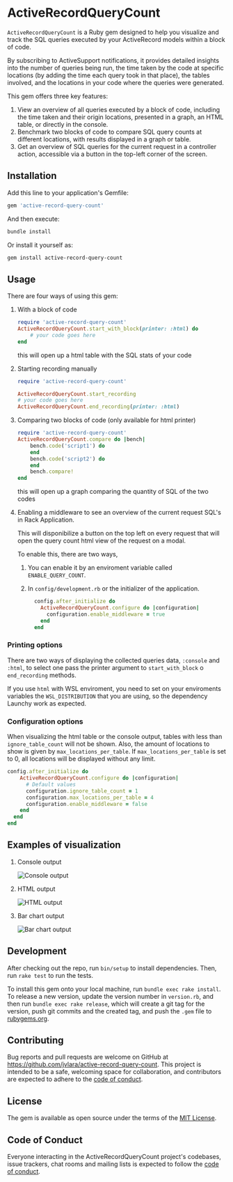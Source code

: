 # ActiveRecordQueryCount

`ActiveRecordQueryCount` is a Ruby gem designed to help you visualize and track the SQL queries executed by your ActiveRecord models within a block of code.

By subscribing to ActiveSupport notifications, it provides detailed insights into the number of queries being run, the time taken by the code at specific locations (by adding the time each query took in that place), the tables involved, and the locations in your code where the queries were generated.

This gem offers three key features:

1. View an overview of all queries executed by a block of code, including the time taken and their origin locations, presented in a graph, an HTML table, or directly in the console.
2. Benchmark two blocks of code to compare SQL query counts at different locations, with results displayed in a graph or table.
3. Get an overview of SQL queries for the current request in a controller action, accessible via a button in the top-left corner of the screen.

## Installation

Add this line to your application's Gemfile:

```ruby
gem 'active-record-query-count'
```

And then execute:

```bash
bundle install
```

Or install it yourself as:

```bash
gem install active-record-query-count
```

## Usage

There are four ways of using this gem:

1. With a block of code

    ```ruby
    require 'active-record-query-count'
    ActiveRecordQueryCount.start_with_block(printer: :html) do
        # your code goes here
    end
    ```

    this will open up a html table with the SQL stats of your code

2. Starting recording manually

    ```ruby
    require 'active-record-query-count'

    ActiveRecordQueryCount.start_recording
    # your code goes here
    ActiveRecordQueryCount.end_recording(printer: :html)
    ```

3. Comparing two blocks of code (only available for html printer)

    ```ruby
    require 'active-record-query-count'
    ActiveRecordQueryCount.compare do |bench|
        bench.code('script1') do
        end
        bench.code('script2') do
        end
        bench.compare!
    end
    ```

    this will open up a graph comparing the quantity of SQL of the two codes

4. Enabling a middleware to see an overview of the current request SQL's in Rack Application.

   This will disponibilize a button on the top left on every request that will open the query count html view of the request on a modal.

   To enable this, there are two ways,
   1. You can enable it by an enviroment variable called `ENABLE_QUERY_COUNT`.
   2. In `config/development.rb` or the initializer of the application.

        ```ruby
          config.after_initialize do
            ActiveRecordQueryCount.configure do |configuration|
              configuration.enable_middleware = true
            end
          end
        ```

### Printing options

There are two ways of displaying the collected queries data, `:console` and `:html`, to select one pass the printer argument to `start_with_block` o `end_recording` methods.

If you use `html` with WSL enviroment, you need to set on your enviroments variables the `WSL_DISTRIBUTION` that you are using, so the dependency Launchy work as expected.

### Configuration options

When visualizing the html table or the console output, tables with less than `ignore_table_count` will not be shown. Also, the amount of locations to show is given by `max_locations_per_table`. If `max_locations_per_table` is set to 0, all locations will be displayed without any limit.

```ruby
config.after_initialize do
    ActiveRecordQueryCount.configure do |configuration|
      # Default values
      configuration.ignore_table_count = 1
      configuration.max_locations_per_table = 4
      configuration.enable_middleware = false
    end
  end
end
```

## Examples of visualization

1. Console output

   ![Console output](images/terminal.png)
2. HTML output

   ![HTML output](images/html.png)
3. Bar chart output

   ![Bar chart output](images/bar_chart.png)

## Development

After checking out the repo, run `bin/setup` to install dependencies. Then, run `rake test` to run the tests.

To install this gem onto your local machine, run `bundle exec rake install`. To release a new version, update the version number in `version.rb`, and then run `bundle exec rake release`, which will create a git tag for the version, push git commits and the created tag, and push the `.gem` file to [rubygems.org](https://rubygems.org).

## Contributing

Bug reports and pull requests are welcome on GitHub at <https://github.com/jvlara/active-record-query-count>. This project is intended to be a safe, welcoming space for collaboration, and contributors are expected to adhere to the [code of conduct](https://github.com/jvlara/active-record-query-count/blob/master/CODE_OF_CONDUCT.md).

## License

The gem is available as open source under the terms of the [MIT License](https://opensource.org/licenses/MIT).

## Code of Conduct

Everyone interacting in the ActiveRecordQueryCount project's codebases, issue trackers, chat rooms and mailing lists is expected to follow the [code of conduct](https://github.com/[USERNAME]/active-record-query-count/blob/master/CODE_OF_CONDUCT.md).
